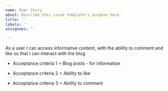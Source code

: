 ```yaml
---
name: User Story
about: Describe this issue template's purpose here.
title: ''
labels: ''
assignees: ''

---
```


As a user I can access informative content, with the ability to comment and like so that I can interact with the blog

- Acceptance criteria 1 = Blog posts - for information

- Acceptance criteria 2 = Ability to like

- Acceptance criteria 3 = Ability to comment
